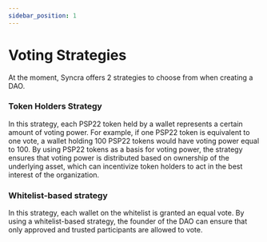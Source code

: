 ```yaml
---
sidebar_position: 1
---
```


# Voting Strategies

At the moment, Syncra offers 2 strategies to choose from when creating a DAO.
### Token Holders Strategy
In this strategy, each PSP22 token held by a wallet represents a certain amount of voting power. For example, if one PSP22 token is equivalent to one vote, a wallet holding 100 PSP22 tokens would have voting power equal to 100.
By using PSP22 tokens as a basis for voting power, the strategy ensures that voting power is distributed based on ownership of the underlying asset, which can incentivize token holders to act in the best interest of the organization.
### Whitelist-based strategy
In this strategy, each wallet on the whitelist is granted an equal vote. By using a whitelist-based strategy, the founder of the DAO can ensure that only approved and trusted participants are allowed to vote.